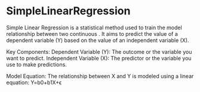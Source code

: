 # SimpleLinearRegression
Simple Linear Regression is a statistical method used to train the model relationship between two continuous . It aims to predict the value of a dependent variable (Y) based on the value of an independent variable (X).

Key Components:
Dependent Variable (Y): The outcome or the variable you want to predict.
Independent Variable (X): The predictor or the variable you use to make predictions.

Model Equation:
The relationship between X and Y is modeled using a linear equation:
Y=b0​+b1​X+ϵ

